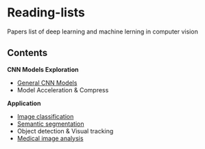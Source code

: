 # Reading-lists
Papers list of deep learning and machine lerning in computer vision
## Contents
**CNN Models Exploration**
* [General CNN Models](https://github.com/Zakiyi/Paper-lists/blob/master/convolutional%20neural%20networks.md)
* Model Acceleration & Compress

**Application**
* [Image classification](https://github.com/Zakiyi/Paper-lists/blob/master/image%20classification.md)
* [Semantic segmentation](https://github.com/Zakiyi/Paper-lists/blob/master/semantic%20segmentation.md)
* Object detection & Visual tracking
* [Medical image analysis](https://github.com/Zakiyi/Paper-lists/blob/master/medical%20image%20analysis.md)

